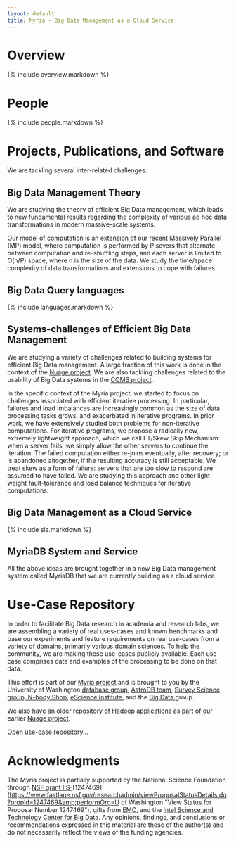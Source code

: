 ```yaml
---
layout: default
title: Myria - Big Data Management as a Cloud Service
---
```


<h1 id="overview">Overview</h1>

{% include overview.markdown %}

<h1 id="people">People</h1>

{% include people.markdown %}

<h1 id="publications">Projects, Publications, and Software</h1>

We are tackling several inter-related challenges:

## Big Data Management Theory

We are studying the theory of efficient Big Data management, which leads to new fundamental results regarding the complexity of various ad hoc data transformations in modern massive-scale systems.

Our model of computation is an extension of our recent Massively Parallel (MP) model, where computation is performed by P severs that alternate between computation and re-shuffling steps, and each server is limited to O(n/P) space, where n is the size of the data. We study the time/space complexity of data transformations and extensions to cope with failures.

## Big Data Query languages

{% include languages.markdown %}

## Systems-challenges of Efficient Big Data Management

We are studying a variety of challenges related to building systems for efficient Big Data management. A large fraction of this work is done in the context of the [Nuage project](http://nuage.cs.washington.edu). We are also tackling challenges related to the usability of Big Data systems in the [CQMS project](http://cqms.cs.washington.edu/).

In the specific context of the Myria project, we started to focus on challenges associated with efficient iterative processing. In particular, failures and load imbalances are increasingly common as the size of data processing tasks grows, and exacerbated in iterative programs. In prior work, we have extensively studied both problems for non-iterative computations. For iterative programs, we propose a radically new, extremely lightweight approach, which we call FT/Skew Skip Mechanism: when a server fails, we simply allow the other servers to continue the iteration. The failed computation either re-joins eventually, after recovery; or is abandoned altogether, if the resulting accuracy is still acceptable. We treat skew as a form of failure: servers that are too slow to respond are assumed to have failed. We are studying this approach and other light-weight fault-tolerance and load balance techniques for iterative computations.

## Big Data Management as a Cloud Service

{% include sla.markdown %}

## MyriaDB System and Service

All the above ideas are brought together in a new Big Data management system called MyriaDB that we are currently building as a cloud service.


<h1 id="usecases">Use-Case Repository</h1>

In order to facilitate Big Data research in academia and research labs, we are assembling a variety of real uses-cases and known benchmarks and base our experiments and feature requirements on real use-cases from a variety of domains, primarily various domain sciences. To help the community, we are making these use-cases publicly available. Each use-case comprises data and examples of the processing to be done on that data.

This effort is part of our [Myria project](http://myria.cs.washington.edu) and is brought to you by the University of Washington [database group](http://db.cs.washington.edu), [AstroDB team](http://db.cs.washington.edu/astrodb/), [Survey Science group,](http://ssg.astro.washington.edu/home_ssg.shtml)[ N-body Shop](http://www-hpcc.astro.washington.edu/), [eScience Institute](http://escience.washington.edu/), and the [Big Data ](http://bigdata.cs.washington.edu)group.

We also have an older [repository of Hadoop applications](http://nuage.cs.washington.edu/repository.php) as part of our earlier [Nuage project](http://nuage.cs.washington.edu).

<a class="btn btn-primary" href="{{ site.baseurl}}/repository/">Open use-case repository...</a>

<h1 id="ack">Acknowledgments</h1>

The Myria project is partially supported by the National Science Foundation through [NSF grant IIS-](http://www.nsf.gov/awardsearch/showAward.do?AwardNumber=1247469)[1247469](https://www.fastlane.nsf.gov/researchadmin/viewProposalStatusDetails.do?propId=1247469&amp;performOrg=U of Washington "View Status for Proposal Number 1247469"), gifts from [EMC](http://www.emc.com), and the [Intel Science and Technology Center for Big Data](http://istc-bigdata.org). Any opinions, findings, and conclusions or recommendations expressed in this material are those of the author(s) and do not necessarily reflect the views of the funding agencies.
